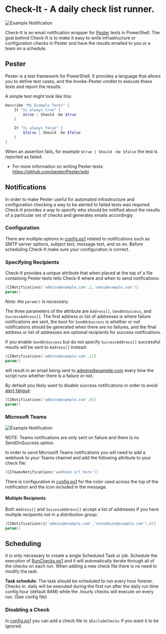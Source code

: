 # Check-It - A daily check list runner.

![Example Notification](https://i.imgur.com/Uk7yN2q.png "Example Notification")

Check-It is an email notification wrapper for [Pester](https://github.com/pester/Pester/) tests in PowerShell. The goal behind Check-It is to make it easy to write infrastructure or configuration checks in Pester and have the results emailed to you or a team on a schedule.

## Pester

Pester is a test framework for PowerShell. It provides a language that allows you to define test cases, and the Invoke-Pester cmdlet to execute these tests and report the results.

A simple test might look like this:

```PowerShell
Describe "My Example Tests" {
    It "Is always true" {
        $true | Should -be $true
    }

    It "Is always false" {
        $false | Should -be $false
    }
}
```

When an assertion fails, for example `$true | Should -be $false` the test is reported as failed.

* For more information on writing Pester tests: https://github.com/pester/Pester/wiki

## Notifications

In order to make Pester useful for automated infrastructure and configuration checking a way to be alerted to failed tests was required. Check-It provides a way to specify who should be notified about the results of a particular set of checks and generates emails accordingly.

### Configuration

There are multiple options in [config.ps1](src/config.ps1) related to notifications such as SMTP server options, subject text, message text, and so on. Before scheduling Check-It make sure your configuration is correct.

### Specifying Recipients

Check-It provides a unique attribute that when placed at the top of a file containing Pester tests tells Check-It where and when to send notifications:

```PowerShell
[CINotifications('admins@example.com',1,'omni@example.com')]
param()
```

_Note: the `param()` is necessary._

The three parameters of the attribute are `Address[]`, `SendOnSuccess`, and `SuccessAddress[]`. The first address or list of addresses is where failure notifications are sent, the bool for `SendOnSuccess` is whether or not notifications should be generated when there are no failures, and the final address or list of addresses are optional recipients for success notifications.

If you enable `SendOnSuccess` but do not specify `SuccessAddress[]` successful results will be sent to `Address[]` instead:

```PowerShell
[CINotifications('admins@example.com',1)]
param()
```

will result in an email being sent to admins@example.com every time the script runs whether there is a failure or not.

By default you likely want to disable success notifications in order to avoid [alert fatigue](https://en.wikipedia.org/wiki/Alarm_fatigue):

```PowerShell
[CINotifications('admins@example.com',0)]
param()
```

### Microsoft Teams

![Example Notification](https://i.imgur.com/kmtYTDE.png "Example Notification")

NOTE: Teams notifications are only sent on failure and there is no SendOnSuccess option.

In order to send Microsoft Teams notifications you will need to add a webhook to your Teams channel and add the following attribute to your check file:

```PowerShell
[CITeamsNotifications('webhook url here')]
```

There is configuration in [config.ps1](src/config.ps1) for the color used across the top of the notification and the icon included in the message.

#### Multiple Recipients

Both `Address[]` and `SuccessAddress[]` accept a list of addresses if you have multiple recipients not in a distribution group:

```PowerShell
[CINotifications(@('admins@example.com','netadmins@example.com'),0)]
param()
```

## Scheduling

It is only necessary to create a single Scheduled Task or job. Schedule the execution of [RunChecks.ps1](src/RunChecks.ps1) and it will automatically iterate through all of the checks on each run. When adding a new check file there is no need to modify the task.

**Task schedule:** The task should be scheduled to run every hour forever. Checks in .daily will be executed during the first run after the daily run time config hour (default 8AM) while the .hourly checks will execute on every run. (See config file)

### Disabling a Check

In [config.ps1](src/config.ps1) you can add a check file to `$ExcludeChecks` if you want it to be ignored.
